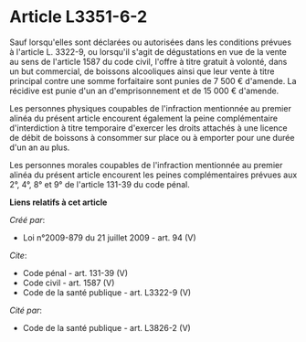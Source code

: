 # Article L3351-6-2

Sauf lorsqu'elles sont déclarées ou autorisées dans les conditions prévues à l'article L. 3322-9, ou lorsqu'il s'agit de
dégustations en vue de la vente au sens de l'article 1587 du code civil, l'offre à titre gratuit à volonté, dans un but
commercial, de boissons alcooliques ainsi que leur vente à titre principal contre une somme forfaitaire sont punies de 7 500
€ d'amende. La récidive est punie d'un an d'emprisonnement et de 15 000 € d'amende. 

Les personnes physiques coupables de l'infraction mentionnée au premier alinéa du présent article encourent également la
peine complémentaire d'interdiction à titre temporaire d'exercer les droits attachés à une licence de débit de boissons à
consommer sur place ou à emporter pour une durée d'un an au plus. 

Les personnes morales coupables de l'infraction mentionnée au premier alinéa du présent article encourent les peines
complémentaires prévues aux 2°, 4°, 8° et 9° de l'article 131-39 du code pénal.

**Liens relatifs à cet article**

_Créé par_:

  - Loi n°2009-879 du 21 juillet 2009 - art. 94 (V)

_Cite_:

  - Code pénal - art. 131-39 (V)
  - Code civil - art. 1587 (V)
  - Code de la santé publique - art. L3322-9 (V)

_Cité par_:

  - Code de la santé publique - art. L3826-2 (V)

